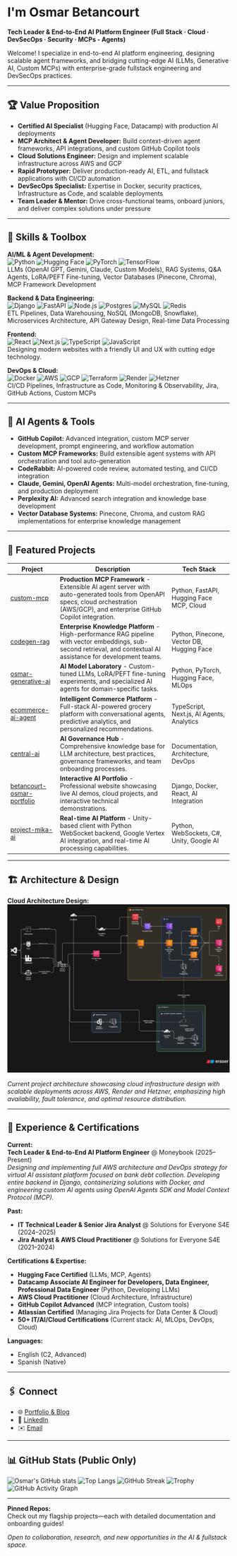 # I'm Osmar Betancourt

**Tech Leader & End-to-End AI Platform Engineer (Full Stack · Cloud · DevSecOps · Security · MCPs - Agents)**

Welcome! I specialize in end-to-end AI platform engineering, designing scalable agent frameworks, and bridging cutting-edge AI (LLMs, Generative AI, Custom MCPs) with enterprise-grade fullstack engineering and DevSecOps practices.

---

## 🏆 Value Proposition

- **Certified AI Specialist** (Hugging Face, Datacamp) with production AI deployments
- **MCP Architect & Agent Developer:** Build context-driven agent frameworks, API integrations, and custom GitHub Copilot tools
- **Cloud Solutions Engineer:** Design and implement scalable infrastructure across AWS and GCP
- **Rapid Prototyper:** Deliver production-ready AI, ETL, and fullstack applications with CI/CD automation
- **DevSecOps Specialist:** Expertise in Docker, security practices, Infrastructure as Code, and scalable deployments
- **Team Leader & Mentor:** Drive cross-functional teams, onboard juniors, and deliver complex solutions under pressure

---

## 🧠 Skills & Toolbox

**AI/ML & Agent Development:**  
![Python](https://img.shields.io/badge/python-3776AB?logo=python&logoColor=white) ![Hugging Face](https://img.shields.io/badge/huggingface-fcc419?logo=huggingface&logoColor=white) ![PyTorch](https://img.shields.io/badge/pytorch-EE4C2C?logo=pytorch&logoColor=white) ![TensorFlow](https://img.shields.io/badge/tensorflow-FF6F00?logo=tensorflow&logoColor=white)  
LLMs (OpenAI GPT, Gemini, Claude, Custom Models), RAG Systems, Q&A Agents, LoRA/PEFT Fine-tuning, Vector Databases (Pinecone, Chroma), MCP Framework Development

**Backend & Data Engineering:**  
![Django](https://img.shields.io/badge/django-092E20?logo=django&logoColor=white) ![FastAPI](https://img.shields.io/badge/fastapi-009688?logo=fastapi&logoColor=white) ![Node.js](https://img.shields.io/badge/nodejs-339933?logo=nodedotjs&logoColor=white) ![Postgres](https://img.shields.io/badge/postgres-4169E1?logo=postgresql&logoColor=white) ![MySQL](https://img.shields.io/badge/mysql-4479A1?logo=mysql&logoColor=white) ![Redis](https://img.shields.io/badge/redis-DC382D?logo=redis&logoColor=white)  
ETL Pipelines, Data Warehousing, NoSQL (MongoDB, Snowflake), Microservices Architecture, API Gateway Design, Real-time Data Processing

**Frontend:**  
![React](https://img.shields.io/badge/react-61DAFB?logo=react&logoColor=white) ![Next.js](https://img.shields.io/badge/next.js-000000?logo=nextdotjs&logoColor=white) ![TypeScript](https://img.shields.io/badge/typescript-3178C6?logo=typescript&logoColor=white) ![JavaScript](https://img.shields.io/badge/javascript-F7DF1E?logo=javascript&logoColor=white)  
Designing modern websites with a friendly UI and UX with cutting edge technology.

**DevOps & Cloud:**  
![Docker](https://img.shields.io/badge/docker-2496ED?logo=docker&logoColor=white) ![AWS](https://img.shields.io/badge/aws-232F3E?logo=amazonaws&logoColor=white) ![GCP](https://img.shields.io/badge/gcp-4285F4?logo=googlecloud&logoColor=white) ![Terraform](https://img.shields.io/badge/terraform-623CE4?logo=terraform&logoColor=white) ![Render](https://img.shields.io/badge/render-46E3B7?logo=render&logoColor=white) ![Hetzner](https://img.shields.io/badge/hetzner-DC0427?logo=hetzner&logoColor=white)  
CI/CD Pipelines, Infrastructure as Code, Monitoring & Observability, Jira, GitHub Actions, Custom MCPs

---

## 🤖 AI Agents & Tools

- **GitHub Copilot:** Advanced integration, custom MCP server development, prompt engineering, and workflow automation
- **Custom MCP Frameworks:** Build extensible agent systems with API orchestration and tool auto-generation
- **CodeRabbit:** AI-powered code review, automated testing, and CI/CD integration
- **Claude, Gemini, OpenAI Agents:** Multi-model orchestration, fine-tuning, and production deployment
- **Perplexity AI:** Advanced search integration and knowledge base development
- **Vector Database Systems:** Pinecone, Chroma, and custom RAG implementations for enterprise knowledge management

---

## 🚀 Featured Projects

| Project                                             | Description                                                             | Tech Stack         |
|-----------------------------------------------------|-------------------------------------------------------------------------|--------------------|
| [custom-mcp](https://github.com/osmarbetancourt/custom-mcp)             | **Production MCP Framework** - Extensible AI agent server with auto-generated tools from OpenAPI specs, cloud orchestration (AWS/GCP), and enterprise GitHub Copilot integration. | Python, FastAPI, Hugging Face MCP, Cloud |
| [codegen-rag](https://github.com/osmarbetancourt/codegen-rag)           | **Enterprise Knowledge Platform** - High-performance RAG pipeline with vector embeddings, sub-second retrieval, and contextual AI assistance for development teams. | Python, Pinecone, Vector DB, Hugging Face |
| [osmar-generative-ai](https://github.com/osmarbetancourt/osmar-generative-ai) | **AI Model Laboratory** - Custom-tuned LLMs, LoRA/PEFT fine-tuning experiments, and specialized AI agents for domain-specific tasks. | Python, PyTorch, Hugging Face, MLOps |
| [ecommerce-ai-agent](https://github.com/osmarbetancourt/ecommerce-ai-agent)   | **Intelligent Commerce Platform** - Full-stack AI-powered grocery platform with conversational agents, predictive analytics, and personalized recommendations. | TypeScript, Next.js, AI Agents, Analytics |
| [central-ai](https://github.com/osmarbetancourt/central-ai)             | **AI Governance Hub** - Comprehensive knowledge base for LLM architecture, best practices, governance frameworks, and team onboarding processes. | Documentation, Architecture, DevOps |
| [betancourt-osmar-portfolio](https://github.com/osmarbetancourt/betancourt-osmar-portfolio) | **Interactive AI Portfolio** - Professional website showcasing live AI demos, cloud projects, and interactive technical demonstrations. | Django, Docker, React, AI Integration |
| [project-mika-ai](https://github.com/osmarbetancourt/project-mika-ai) | **Real-time AI Platform** - Unity-based client with Python WebSocket backend, Google Vertex AI integration, and real-time AI processing capabilities. | Python, WebSockets, C#, Unity, Google AI |

---

## 🏗️ Architecture & Design

**Cloud Architecture Design:**
![Cloud Architecture](./images_readme/diagram-export-27-8-2025-9_00_31-p.m..png)

*Current project architecture showcasing cloud infrastructure design with scalable deployments across AWS, Render and Hetzner, emphasizing high availability, fault tolerance, and optimal resource distribution.*

---

## 💼 Experience & Certifications

**Current:**  
**Tech Leader & End-to-End AI Platform Engineer** @ Moneybook (2025–Present)  
*Designing and implementing full AWS architecture and DevOps strategy for virtual AI assistant platform focused on bank debt collection. Developing entire backend in Django, containerizing solutions with Docker, and engineering custom AI agents using OpenAI Agents SDK and Model Context Protocol (MCP).*

**Past:**  
- **IT Technical Leader & Senior Jira Analyst** @ Solutions for Everyone S4E (2024–2025)
- **Jira Analyst & AWS Cloud Practitioner** @ Solutions for Everyone S4E (2021–2024)

**Certifications & Expertise:**  
- **Hugging Face Certified** (LLMs, MCP, Agents)
- **Datacamp Associate AI Engineer for Developers, Data Engineer, Professional Data Engineer** (Python, Developing LLMs)
- **AWS Cloud Practitioner** (Cloud Architecture, Infrastructure)
- **GitHub Copilot Advanced** (MCP integration, Custom tools)
- **Atlassian Certified** (Managing Jira Projects for Data Center & Cloud)
- **50+ IT/AI/Cloud Certifications** (Current stack: AI, MLOps, DevOps, Cloud)

**Languages:**  
- English (C2, Advanced)
- Spanish (Native)

---

## 🖇️ Connect

- 🌐 [Portfolio & Blog](https://www.betancourtosmar.com/)
- 💼 [LinkedIn](https://www.linkedin.com/in/osmarbetancourt/)
- ✉️ [Email](mailto:oaba.dev@gmail.com)

---

## 📊 GitHub Stats (Public Only)

![Osmar's GitHub stats](https://github-readme-stats.vercel.app/api?username=osmarbetancourt&show_icons=true&theme=radical)
![Top Langs](https://github-readme-stats.vercel.app/api/top-langs/?username=osmarbetancourt&layout=compact&theme=radical)
![GitHub Streak](https://streak-stats.demolab.com?user=osmarbetancourt&theme=radical)
![Trophy](https://trophygh.kolioaris.xyz/?username=osmarbetancourt&theme=radical)
![GitHub Activity Graph](https://github-readme-activity-graph.vercel.app/graph?username=osmarbetancourt&theme=radical)

---

**Pinned Repos:**  
Check out my flagship projects—each with detailed documentation and onboarding guides!

*Open to collaboration, research, and new opportunities in the AI & fullstack space.*
